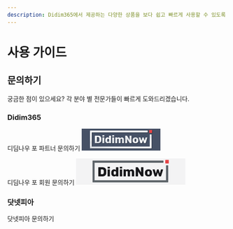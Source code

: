 ```yaml
---
description: Didim365에서 제공하는 다양한 상품을 보다 쉽고 빠르게 사용할 수 있도록 자세한 설명을 제공합니다.
---
```


# 사용 가이드

## 문의하기

궁금한 점이 있으세요? 각 분야 별 전문가들이 빠르게 도와드리겠습니다.

### Didim365 

디딤나우 포 파트너 문의하기
![&#xB514;&#xB524;&#xB098;&#xC6B0; &#xD3EC; &#xD30C;&#xD2B8;&#xB108; &#xBB38;&#xC758;&#xD558;&#xAE30;](.gitbook/assets/logo_main.gif)

디딤나우 포 회원 문의하기
![](.gitbook/assets/logo_login.gif)

### 닷넷피아

닷넷피아 문의하기

